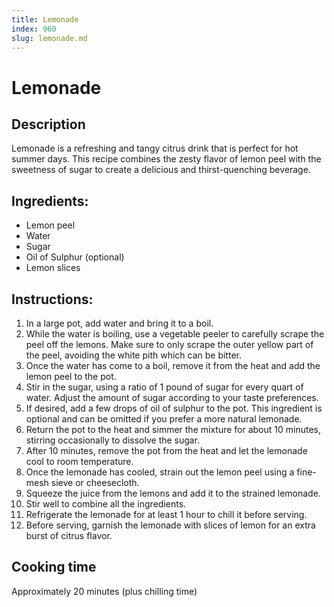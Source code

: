 ```yaml
---
title: Lemonade
index: 960
slug: lemonade.md
---
```


# Lemonade

## Description
Lemonade is a refreshing and tangy citrus drink that is perfect for hot summer days. This recipe combines the zesty flavor of lemon peel with the sweetness of sugar to create a delicious and thirst-quenching beverage.

## Ingredients:
- Lemon peel
- Water
- Sugar
- Oil of Sulphur (optional)
- Lemon slices

## Instructions:
1. In a large pot, add water and bring it to a boil.
2. While the water is boiling, use a vegetable peeler to carefully scrape the peel off the lemons. Make sure to only scrape the outer yellow part of the peel, avoiding the white pith which can be bitter.
3. Once the water has come to a boil, remove it from the heat and add the lemon peel to the pot.
4. Stir in the sugar, using a ratio of 1 pound of sugar for every quart of water. Adjust the amount of sugar according to your taste preferences.
5. If desired, add a few drops of oil of sulphur to the pot. This ingredient is optional and can be omitted if you prefer a more natural lemonade.
6. Return the pot to the heat and simmer the mixture for about 10 minutes, stirring occasionally to dissolve the sugar.
7. After 10 minutes, remove the pot from the heat and let the lemonade cool to room temperature.
8. Once the lemonade has cooled, strain out the lemon peel using a fine-mesh sieve or cheesecloth.
9. Squeeze the juice from the lemons and add it to the strained lemonade.
10. Stir well to combine all the ingredients.
11. Refrigerate the lemonade for at least 1 hour to chill it before serving.
12. Before serving, garnish the lemonade with slices of lemon for an extra burst of citrus flavor.

## Cooking time
Approximately 20 minutes (plus chilling time)